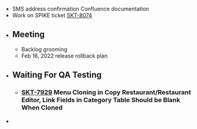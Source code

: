 - SMS address confirmation Confluence documentation
- Work on SPIKE ticket [SKT-8074](https://wondersco.atlassian.net/browse/SKT-8074)
- ## Meeting
	- Backlog grooming
	- Feb 16, 2022 release rollback plan
- ## Waiting For QA Testing
	- ### [SKT-7929](https://wondersco.atlassian.net/browse/SKT-7929) Menu Cloning in Copy Restaurant/Restaurant Editor, Link Fields in Category Table Should be Blank When Cloned
-